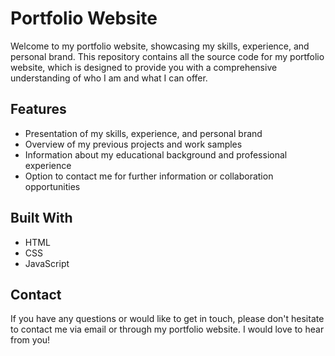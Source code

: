 <h1>Portfolio Website</h1>

<p>Welcome to my portfolio website, showcasing my skills, experience, and personal brand. This repository contains all the source code for my portfolio website, which is designed to provide you with a comprehensive understanding of who I am and what I can offer.</p>

<h2>Features</h2>
<ul>
  <li>Presentation of my skills, experience, and personal brand</li>
  <li>Overview of my previous projects and work samples</li>
  <li>Information about my educational background and professional experience</li>
  <li>Option to contact me for further information or collaboration opportunities</li>
</ul>

<h2>Built With</h2>
<ul>
  <li>HTML</li>
  <li>CSS</li>
  <li>JavaScript</li>
</ul>

<h2>Contact</h2>
<p>If you have any questions or would like to get in touch, please don't hesitate to contact me via email or through my portfolio website. I would love to hear from you!</p>
